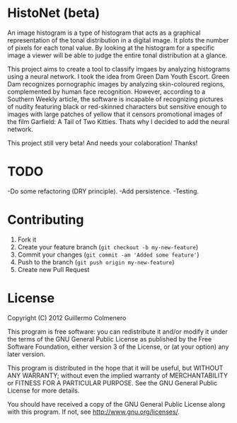 HistoNet (beta)
===============

An image histogram is a type of histogram that acts as a graphical 
representation of the tonal distribution in a digital image. It plots the number
of pixels for each tonal value. By looking at the histogram for a specific image
a viewer will be able to judge the entire tonal distribution at a glance.

This project aims to create a tool to classify imgaes by analyzing histograms
using a neural network. I took the idea from Green Dam Youth Escort.
Green Dam recognizes pornographic images by analyzing skin-coloured regions,
complemented by human face recognition. However, according to a Southern Weekly
article, the software is incapable of recognizing pictures of nudity featuring
black or red-skinned characters but sensitive enough to images with large
patches of yellow that it censors promotional images of the film Garfield:
A Tail of Two Kitties. Thats why I decided to add the neural network.


This project still very beta! And needs your colaboration!
Thanks!

TODO
====

-Do some refactoring (DRY  principle).
-Add persistence.
-Testing.

Contributing
============

1. Fork it
2. Create your feature branch (`git checkout -b my-new-feature`)
3. Commit your changes (`git commit -am 'Added some feature'`)
4. Push to the branch (`git push origin my-new-feature`)
5. Create new Pull Request


License
=======

Copyright (C) 2012  Guillermo Colmenero

This program is free software: you can redistribute it and/or modify
it under the terms of the GNU General Public License as published by
the Free Software Foundation, either version 3 of the License, or
(at your option) any later version.

This program is distributed in the hope that it will be useful,
but WITHOUT ANY WARRANTY; without even the implied warranty of
MERCHANTABILITY or FITNESS FOR A PARTICULAR PURPOSE.  See the
GNU General Public License for more details.

You should have received a copy of the GNU General Public License
along with this program.  If not, see <http://www.gnu.org/licenses/>.





